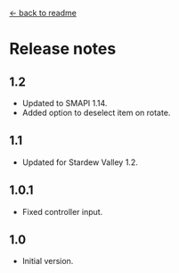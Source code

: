 ﻿[← back to readme](README.md)

# Release notes
## 1.2
* Updated to SMAPI 1.14.
* Added option to deselect item on rotate.

## 1.1
* Updated for Stardew Valley 1.2.

## 1.0.1
* Fixed controller input.

## 1.0
* Initial version.
